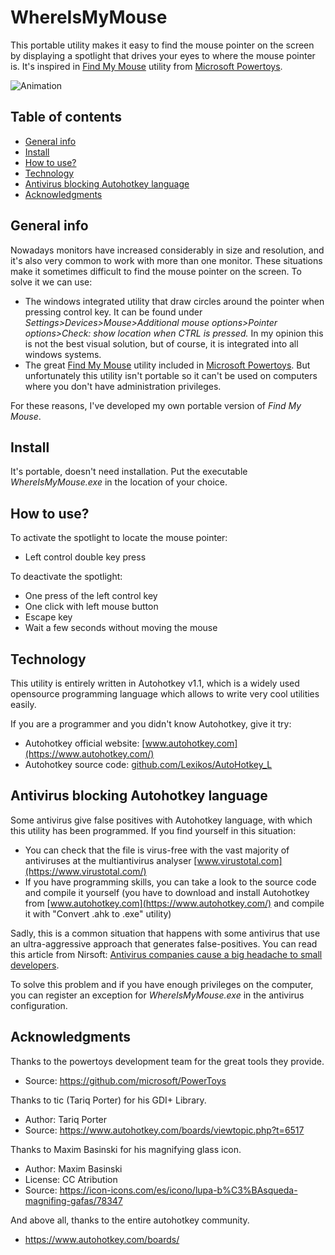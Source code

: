 # WhereIsMyMouse
This portable utility makes it easy to find the mouse pointer on the screen by displaying a spotlight that drives your eyes to where the mouse pointer is.
It's inspired in [Find My Mouse](https://docs.microsoft.com/es-es/windows/powertoys/mouse-utilities) utility from [Microsoft Powertoys](https://github.com/microsoft/PowerToys).

![Animation](https://user-images.githubusercontent.com/94808889/175427355-0adaa216-42d4-4515-b9fa-9d42213788d4.gif)

## Table of contents
* [General info](#general-info)
* [Install](#install)
* [How to use?](#how-to-use)
* [Technology](#technology)
* [Antivirus blocking Autohotkey language](#antivirus-blocking-autohotkey-language)
* [Acknowledgments](#acknowledgments)

## General info
Nowadays monitors have increased considerably in size and resolution, and it's also very common to work with more than one monitor. These situations make it sometimes difficult to find the mouse pointer on the screen. To solve it we can use:
* The windows integrated utility that draw circles around the pointer when pressing control key. It can be found under *Settings>Devices>Mouse>Additional mouse options>Pointer options>Check: show location when CTRL is pressed.* In my opinion this is not the best visual solution, but of course, it is integrated into all windows systems. 
* The great [Find My Mouse](https://docs.microsoft.com/es-es/windows/powertoys/mouse-utilities) utility included in [Microsoft Powertoys](https://github.com/microsoft/PowerToys). But unfortunately this utility isn't portable so it can't be used on computers where you don't have administration privileges.

For these reasons, I've developed my own portable version of *Find My Mouse*.

## Install
It's portable, doesn't need installation. Put the executable *WhereIsMyMouse.exe* in the location of your choice.

## How to use?
To activate the spotlight to locate the mouse pointer:
* Left control double key press

To deactivate the spotlight:
* One press of the left control key
* One click with left mouse button
* Escape key
* Wait a few seconds without moving the mouse

## Technology
This utility is entirely written in Autohotkey v1.1, which is a widely used opensource programming language which allows to write very cool utilities easily.

If you are a programmer and you didn't know Autohotkey, give it try:
* Autohotkey official website: [www.autohotkey.com](https://www.autohotkey.com/)
* Autohotkey source code: [github.com/Lexikos/AutoHotkey_L](https://github.com/Lexikos/AutoHotkey_L/)

## Antivirus blocking Autohotkey language
Some antivirus give false positives with Autohotkey language, with which this utility has been programmed. If you find yourself in this situation:
* You can check that the file is virus-free with the vast majority of antiviruses at the multiantivirus analyser [www.virustotal.com](https://www.virustotal.com/)
* If you have programming skills, you can take a look to the source code and compile it yourself (you have to download and install Autohotkey from [www.autohotkey.com](https://www.autohotkey.com/) and compile it with "Convert .ahk to .exe" utility)

Sadly, this is a common situation that happens with some antivirus that use an ultra-aggressive approach that generates false-positives. You can read this article from Nirsoft: [Antivirus companies cause a big headache to small developers](http://blog.nirsoft.net/2009/05/17/antivirus-companies-cause-a-big-headache-to-small-developers/).

To solve this problem and if you have enough privileges on the computer, you can register an exception for *WhereIsMyMouse.exe* in the antivirus configuration.

## Acknowledgments
Thanks to the powertoys development team for the great tools they provide.
- Source: https://github.com/microsoft/PowerToys

Thanks to tic (Tariq Porter) for his GDI+ Library.
- Author: Tariq Porter
- Source: https://www.autohotkey.com/boards/viewtopic.php?t=6517

Thanks to Maxim Basinski for his magnifying glass icon.
- Author: Maxim Basinski
- License: CC Atribution
- Source: https://icon-icons.com/es/icono/lupa-b%C3%BAsqueda-magnifing-gafas/78347

And above all, thanks to the entire autohotkey community.
- https://www.autohotkey.com/boards/
